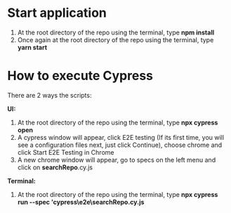 # Start application
1. At the root directory of the repo using the terminal, type **npm install**
2. Once again at the root directory of the repo using the terminal, type **yarn start**

# How to execute Cypress
There are 2 ways the scripts:

**UI:**

1. At the root directory of the repo using the terminal, type **npx cypress open**
2. A cypress window will appear, click E2E testing (If its first time, you will see a configuration files next, just click Continue), choose chrome and click Start E2E Testing in Chrome
3. A new chrome window will appear, go to specs on the left menu and click on **searchRepo**.cy.js

**Terminal:**

1. At the root directory of the repo using the terminal, type **npx cypress run --spec 'cypress\e2e\searchRepo.cy.js**
